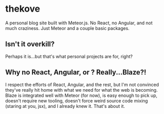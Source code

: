 # thekove
A personal blog site built with Meteor.js. No React, no Angular, and not much craziness. Just Meteor and a couple basic packages.

## Isn't it overkill?
Perhaps it is...but that's what personal projects are for, right?

## Why no React, Angular, or <js-framework>? Really...Blaze?!
I respect the efforts of React, Angular, and the rest, but I'm not convinced they've really hit home with what we need for what the web is becoming. Blaze is integrated well with Meteor (for now), is easy enough to pick up, doesn't require new tooling, doesn't force weird source code mixing (staring at you, jsx), and I already knew it. That's about it.
